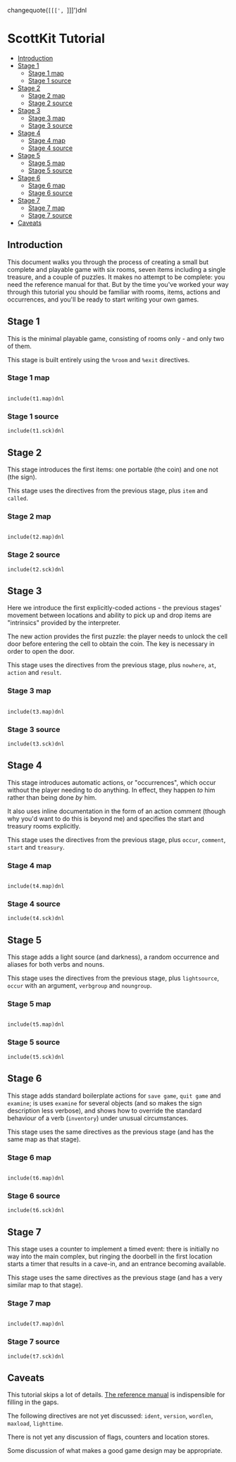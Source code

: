 changequote(`[[[', `]]]')dnl
# ScottKit Tutorial

<!-- md2toc -l 2 tutorial.source.md -->
* [Introduction](#introduction)
* [Stage 1](#stage-1)
    * [Stage 1 map](#stage-1-map)
    * [Stage 1 source](#stage-1-source)
* [Stage 2](#stage-2)
    * [Stage 2 map](#stage-2-map)
    * [Stage 2 source](#stage-2-source)
* [Stage 3](#stage-3)
    * [Stage 3 map](#stage-3-map)
    * [Stage 3 source](#stage-3-source)
* [Stage 4](#stage-4)
    * [Stage 4 map](#stage-4-map)
    * [Stage 4 source](#stage-4-source)
* [Stage 5](#stage-5)
    * [Stage 5 map](#stage-5-map)
    * [Stage 5 source](#stage-5-source)
* [Stage 6](#stage-6)
    * [Stage 6 map](#stage-6-map)
    * [Stage 6 source](#stage-6-source)
* [Stage 7](#stage-7)
    * [Stage 7 map](#stage-7-map)
    * [Stage 7 source](#stage-7-source)
* [Caveats](#caveats)


## Introduction

This document walks you through the process of creating a small but complete and playable game with six rooms, seven items including a single treasure, and a couple of puzzles. It makes no attempt to be complete: you need the reference manual for that. But by the time you've worked your way through this tutorial you should be familiar with rooms, items, actions and occurrences, and you'll be ready to start writing your own games.


## Stage 1

This is the minimal playable game, consisting of rooms only - and only two of them.

This stage is built entirely using the `%room` and `%exit` directives.

### Stage 1 map

```

include(t1.map)dnl

```

### Stage 1 source

```
include(t1.sck)dnl
```


## Stage 2

This stage introduces the first items: one portable (the coin) and one not (the sign).

This stage uses the directives from the previous stage, plus `item` and `called`.

### Stage 2 map

```

include(t2.map)dnl

```

### Stage 2 source

```
include(t2.sck)dnl
```


## Stage 3

Here we introduce the first explicitly-coded actions - the previous stages' movement between locations and ability to pick up and drop items are "intrinsics" provided by the interpreter.

The new action provides the first puzzle: the player needs to unlock the cell door before entering the cell to obtain the coin. The key is necessary in order to open the door.

This stage uses the directives from the previous stage, plus `nowhere`, `at`, `action` and `result`.

### Stage 3 map

```

include(t3.map)dnl

```

### Stage 3 source

```
include(t3.sck)dnl
```


## Stage 4

This stage introduces automatic actions, or "occurrences", which occur without the player needing to do anything. In effect, they happen _to_ him rather than being done _by_ him.

It also uses inline documentation in the form of an action comment (though why you'd want to do this is beyond me) and specifies the start and treasury rooms explicitly.

This stage uses the directives from the previous stage, plus `occur`, `comment`, `start` and `treasury`.

### Stage 4 map

```

include(t4.map)dnl

```

### Stage 4 source

```
include(t4.sck)dnl
```


## Stage 5

This stage adds a light source (and darkness), a random occurrence and aliases for both verbs and nouns.

This stage uses the directives from the previous stage, plus `lightsource`, `occur` with an argument, `verbgroup` and `noungroup`.

### Stage 5 map

```

include(t5.map)dnl

```

### Stage 5 source

```
include(t5.sck)dnl
```


## Stage 6

This stage adds standard boilerplate actions for `save game`, `quit game` and `examine`; is uses `examine` for several objects (and so makes the sign description less verbose), and shows how to override the standard behaviour of a verb (`inventory`) under unusual circumstances.

This stage uses the same directives as the previous stage (and has the same map as that stage).

### Stage 6 map

```

include(t6.map)dnl

```

### Stage 6 source

```
include(t6.sck)dnl
```


## Stage 7

This stage uses a counter to implement a timed event: there is initially no way into the main complex, but ringing the doorbell in the first location starts a timer that results in a cave-in, and an entrance becoming available.

This stage uses the same directives as the previous stage (and has a very similar map to that stage).

### Stage 7 map

```

include(t7.map)dnl

```

### Stage 7 source

```
include(t7.sck)dnl
```


## Caveats

This tutorial skips a lot of details. [The reference manual](../../docs/reference.md) is indispensible for filling in the gaps.

The following directives are not yet discussed: `ident`, `version`, `wordlen`, `maxload`, `lighttime`.

There is not yet any discussion of flags, counters and location stores.

Some discussion of what makes a good game design may be appropriate.

